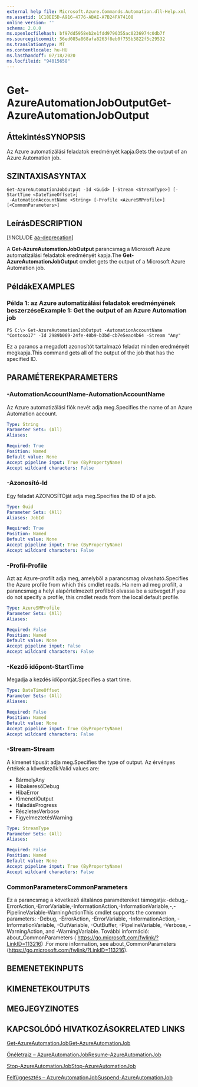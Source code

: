```yaml
---
external help file: Microsoft.Azure.Commands.Automation.dll-Help.xml
ms.assetid: 1C18EE5D-A916-4776-ABAE-A7B24FA74108
online version: ''
schema: 2.0.0
ms.openlocfilehash: bf97dd5958eb2e1fdd9790355ac0236974c0db7f
ms.sourcegitcommit: 56ed085a868afa8263f8eb0f755b5822f5c29532
ms.translationtype: MT
ms.contentlocale: hu-HU
ms.lasthandoff: 07/18/2020
ms.locfileid: "94015658"
---
```

# <span data-ttu-id="0ce09-101">Get-AzureAutomationJobOutput</span><span class="sxs-lookup"><span data-stu-id="0ce09-101">Get-AzureAutomationJobOutput</span></span>

## <span data-ttu-id="0ce09-102">Áttekintés</span><span class="sxs-lookup"><span data-stu-id="0ce09-102">SYNOPSIS</span></span>

<span data-ttu-id="0ce09-103">Az Azure automatizálási feladatok eredményét kapja.</span><span class="sxs-lookup"><span data-stu-id="0ce09-103">Gets the output of an Azure Automation job.</span></span>

## <span data-ttu-id="0ce09-104">SZINTAXISA</span><span class="sxs-lookup"><span data-stu-id="0ce09-104">SYNTAX</span></span>

```
Get-AzureAutomationJobOutput -Id <Guid> [-Stream <StreamType>] [-StartTime <DateTimeOffset>]
 -AutomationAccountName <String> [-Profile <AzureSMProfile>] [<CommonParameters>]
```

## <span data-ttu-id="0ce09-105">Leírás</span><span class="sxs-lookup"><span data-stu-id="0ce09-105">DESCRIPTION</span></span>

[!INCLUDE [aa-deprecation](../include/aa-deprecation.md)]

<span data-ttu-id="0ce09-106">A **Get-AzureAutomationJobOutput** parancsmag a Microsoft Azure automatizálási feladatok eredményét kapja.</span><span class="sxs-lookup"><span data-stu-id="0ce09-106">The **Get-AzureAutomationJobOutput** cmdlet gets the output of a Microsoft Azure Automation job.</span></span>

## <span data-ttu-id="0ce09-107">Példák</span><span class="sxs-lookup"><span data-stu-id="0ce09-107">EXAMPLES</span></span>

### <span data-ttu-id="0ce09-108">Példa 1: az Azure automatizálási feladatok eredményének beszerzése</span><span class="sxs-lookup"><span data-stu-id="0ce09-108">Example 1: Get the output of an Azure Automation job</span></span>
```
PS C:\> Get-AzureAutomationJobOutput -AutomationAccountName "Contoso17" -Id 2989b069-24fe-40b9-b3bd-cb7e5eac4b64 -Stream "Any"
```

<span data-ttu-id="0ce09-109">Ez a parancs a megadott azonosítót tartalmazó feladat minden eredményét megkapja.</span><span class="sxs-lookup"><span data-stu-id="0ce09-109">This command gets all of the output of the job that has the specified ID.</span></span>

## <span data-ttu-id="0ce09-110">PARAMÉTEREK</span><span class="sxs-lookup"><span data-stu-id="0ce09-110">PARAMETERS</span></span>

### <span data-ttu-id="0ce09-111">-AutomationAccountName</span><span class="sxs-lookup"><span data-stu-id="0ce09-111">-AutomationAccountName</span></span>
<span data-ttu-id="0ce09-112">Az Azure automatizálási fiók nevét adja meg.</span><span class="sxs-lookup"><span data-stu-id="0ce09-112">Specifies the name of an Azure Automation account.</span></span>

```yaml
Type: String
Parameter Sets: (All)
Aliases: 

Required: True
Position: Named
Default value: None
Accept pipeline input: True (ByPropertyName)
Accept wildcard characters: False
```

### <span data-ttu-id="0ce09-113">-Azonosító</span><span class="sxs-lookup"><span data-stu-id="0ce09-113">-Id</span></span>
<span data-ttu-id="0ce09-114">Egy feladat AZONOSÍTÓját adja meg.</span><span class="sxs-lookup"><span data-stu-id="0ce09-114">Specifies the ID of a job.</span></span>

```yaml
Type: Guid
Parameter Sets: (All)
Aliases: JobId

Required: True
Position: Named
Default value: None
Accept pipeline input: True (ByPropertyName)
Accept wildcard characters: False
```

### <span data-ttu-id="0ce09-115">-Profil</span><span class="sxs-lookup"><span data-stu-id="0ce09-115">-Profile</span></span>
<span data-ttu-id="0ce09-116">Azt az Azure-profilt adja meg, amelyből a parancsmag olvasható.</span><span class="sxs-lookup"><span data-stu-id="0ce09-116">Specifies the Azure profile from which this cmdlet reads.</span></span>
<span data-ttu-id="0ce09-117">Ha nem ad meg profilt, a parancsmag a helyi alapértelmezett profilból olvassa be a szöveget.</span><span class="sxs-lookup"><span data-stu-id="0ce09-117">If you do not specify a profile, this cmdlet reads from the local default profile.</span></span>

```yaml
Type: AzureSMProfile
Parameter Sets: (All)
Aliases: 

Required: False
Position: Named
Default value: None
Accept pipeline input: False
Accept wildcard characters: False
```

### <span data-ttu-id="0ce09-118">-Kezdő időpont</span><span class="sxs-lookup"><span data-stu-id="0ce09-118">-StartTime</span></span>
<span data-ttu-id="0ce09-119">Megadja a kezdés időpontját.</span><span class="sxs-lookup"><span data-stu-id="0ce09-119">Specifies a start time.</span></span>

```yaml
Type: DateTimeOffset
Parameter Sets: (All)
Aliases: 

Required: False
Position: Named
Default value: None
Accept pipeline input: True (ByPropertyName)
Accept wildcard characters: False
```

### <span data-ttu-id="0ce09-120">-Stream</span><span class="sxs-lookup"><span data-stu-id="0ce09-120">-Stream</span></span>
<span data-ttu-id="0ce09-121">A kimenet típusát adja meg.</span><span class="sxs-lookup"><span data-stu-id="0ce09-121">Specifies the type of output.</span></span>
<span data-ttu-id="0ce09-122">Az érvényes értékek a következők:</span><span class="sxs-lookup"><span data-stu-id="0ce09-122">Valid values are:</span></span> 

- <span data-ttu-id="0ce09-123">Bármely</span><span class="sxs-lookup"><span data-stu-id="0ce09-123">Any</span></span>
- <span data-ttu-id="0ce09-124">Hibakereső</span><span class="sxs-lookup"><span data-stu-id="0ce09-124">Debug</span></span>
- <span data-ttu-id="0ce09-125">Hiba</span><span class="sxs-lookup"><span data-stu-id="0ce09-125">Error</span></span>
- <span data-ttu-id="0ce09-126">Kimeneti</span><span class="sxs-lookup"><span data-stu-id="0ce09-126">Output</span></span>
- <span data-ttu-id="0ce09-127">Haladás</span><span class="sxs-lookup"><span data-stu-id="0ce09-127">Progress</span></span>
- <span data-ttu-id="0ce09-128">Részletes</span><span class="sxs-lookup"><span data-stu-id="0ce09-128">Verbose</span></span>
- <span data-ttu-id="0ce09-129">Figyelmeztetés</span><span class="sxs-lookup"><span data-stu-id="0ce09-129">Warning</span></span>

```yaml
Type: StreamType
Parameter Sets: (All)
Aliases: 

Required: False
Position: Named
Default value: None
Accept pipeline input: True (ByPropertyName)
Accept wildcard characters: False
```

### <span data-ttu-id="0ce09-130">CommonParameters</span><span class="sxs-lookup"><span data-stu-id="0ce09-130">CommonParameters</span></span>
<span data-ttu-id="0ce09-131">Ez a parancsmag a következő általános paramétereket támogatja:-debug,-ErrorAction,-ErrorVariable,-InformationAction,-InformationVariable,-,-PipelineVariable-WarningAction</span><span class="sxs-lookup"><span data-stu-id="0ce09-131">This cmdlet supports the common parameters: -Debug, -ErrorAction, -ErrorVariable, -InformationAction, -InformationVariable, -OutVariable, -OutBuffer, -PipelineVariable, -Verbose, -WarningAction, and -WarningVariable.</span></span> <span data-ttu-id="0ce09-132">További információ: about_CommonParameters ( https://go.microsoft.com/fwlink/?LinkID=113216) .</span><span class="sxs-lookup"><span data-stu-id="0ce09-132">For more information, see about_CommonParameters (https://go.microsoft.com/fwlink/?LinkID=113216).</span></span>

## <span data-ttu-id="0ce09-133">BEMENETEK</span><span class="sxs-lookup"><span data-stu-id="0ce09-133">INPUTS</span></span>

## <span data-ttu-id="0ce09-134">KIMENETEK</span><span class="sxs-lookup"><span data-stu-id="0ce09-134">OUTPUTS</span></span>

## <span data-ttu-id="0ce09-135">MEGJEGYZI</span><span class="sxs-lookup"><span data-stu-id="0ce09-135">NOTES</span></span>

## <span data-ttu-id="0ce09-136">KAPCSOLÓDÓ HIVATKOZÁSOK</span><span class="sxs-lookup"><span data-stu-id="0ce09-136">RELATED LINKS</span></span>

[<span data-ttu-id="0ce09-137">Get-AzureAutomationJob</span><span class="sxs-lookup"><span data-stu-id="0ce09-137">Get-AzureAutomationJob</span></span>](./Get-AzureAutomationJob.md)

[<span data-ttu-id="0ce09-138">Önéletrajz – AzureAutomationJob</span><span class="sxs-lookup"><span data-stu-id="0ce09-138">Resume-AzureAutomationJob</span></span>](./Resume-AzureAutomationJob.md)

[<span data-ttu-id="0ce09-139">Stop-AzureAutomationJob</span><span class="sxs-lookup"><span data-stu-id="0ce09-139">Stop-AzureAutomationJob</span></span>](./Stop-AzureAutomationJob.md)

[<span data-ttu-id="0ce09-140">Felfüggesztés – AzureAutomationJob</span><span class="sxs-lookup"><span data-stu-id="0ce09-140">Suspend-AzureAutomationJob</span></span>](./Suspend-AzureAutomationJob.md)


